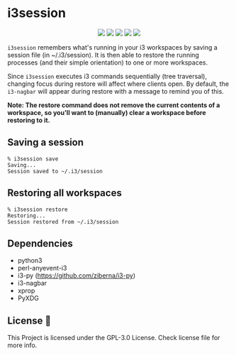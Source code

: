 i3session
=========

<p align="center">
  <img src="https://img.shields.io/badge/Maintained%3F-Yes-green?style=for-the-badge">
  <img src="https://img.shields.io/github/license/The-Repo-Club/i3session?style=for-the-badge">
  <img src="https://img.shields.io/github/issues/The-Repo-Club/i3session?color=violet&style=for-the-badge">
  <img src="https://img.shields.io/github/stars/The-Repo-Club/i3session?style=for-the-badge">
  <img src="https://img.shields.io/github/forks/The-Repo-Club/i3session?color=teal&style=for-the-badge">
</p>

`i3session` remembers what's running in your i3 workspaces by saving a session file (in ~/.i3/session).
It is then able to restore the running processes (and their simple orientation) to one or more workspaces.

Since `i3session` executes i3 commands sequentially (tree traversal), changing focus during restore will affect where clients open. By default, the `i3-nagbar` will appear during restore with a message to remind you of this.

**Note: The restore command does not remove the current contents of a workspace, so you'll want to (manually) clear a workspace before restoring to it.**

Saving a session
----------------

	% i3session save
	Saving...
	Session saved to ~/.i3/session


Restoring all workspaces
------------------------

	% i3session restore
	Restoring...
	Session restored from ~/.i3/session

Dependencies
------------

* python3
* perl-anyevent-i3
* i3-py (https://github.com/ziberna/i3-py)
* i3-nagbar
* xprop
* PyXDG

## License :scroll:
This Project is licensed under the GPL-3.0 License. Check license file for more info.
